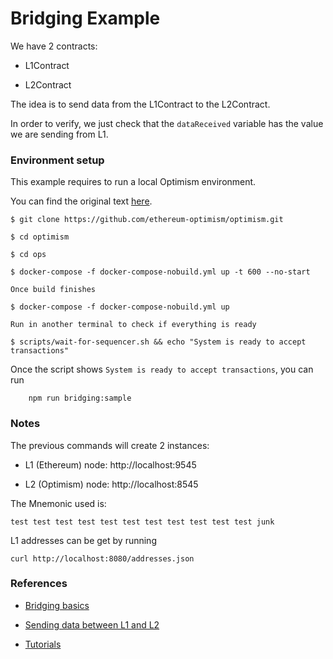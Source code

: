 # Bridging Example

We have 2 contracts:

- L1Contract

- L2Contract

The idea is to send data from the L1Contract to the L2Contract.

In order to verify, we just check that the ```dataReceived``` variable has the value we are sending from L1.

### Environment setup

This example requires to run a local Optimism environment.

You can find the original text [here](https://community.optimism.io/docs/developers/build/dev-node/).

```shell
$ git clone https://github.com/ethereum-optimism/optimism.git

$ cd optimism

$ cd ops

$ docker-compose -f docker-compose-nobuild.yml up -t 600 --no-start

Once build finishes

$ docker-compose -f docker-compose-nobuild.yml up

Run in another terminal to check if everything is ready

$ scripts/wait-for-sequencer.sh && echo "System is ready to accept transactions"
```

Once the script shows ```System is ready to accept transactions```, you can run

```shell
    npm run bridging:sample
```

### Notes

The previous commands will create 2 instances:

- L1 (Ethereum) node: http://localhost:9545

- L2 (Optimism) node: http://localhost:8545

The Mnemonic used is:

```test test test test test test test test test test test junk```

L1 addresses can be get by running

```shell
curl http://localhost:8080/addresses.json
```

### References

- [Bridging basics](https://community.optimism.io/docs/developers/bridge/basics/)

- [Sending data between L1 and L2](https://community.optimism.io/docs/developers/bridge/messaging/)

- [Tutorials](https://community.optimism.io/docs/developers/tutorials/#)